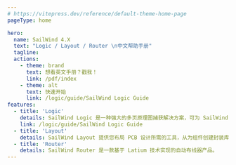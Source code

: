 ```yaml
---
# https://vitepress.dev/reference/default-theme-home-page
pageType: home

hero:
  name: SailWind 4.X
  text: "Logic / Layout / Router \n中文帮助手册"
  tagline:
  actions:
    - theme: brand
      text: 想看英文手册？戳我！
      link: /pdf/index
    - theme: alt
      text: 快速开始
      link: /logic/guide/SailWind Logic Guide
features:
  - title: 'Logic'
    details: SailWind Logic 是一种强大的多页原理图捕获解决方案，可为 SailWind Layout 构建有效的前端环境。
    link: /logic/guide/SailWind Logic Guide
  - title: 'Layout'
    details: SailWind Layout 提供您布局 PCB 设计所需的工具，从为组件创建封装库到生成制造输出。
  - title: 'Router'
    details: SailWind Router 是一款基于 Latium 技术实现的自动布线器产品。
---
```

